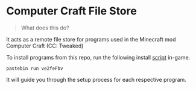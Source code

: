 # Computer Craft File Store

> What does this do?

It acts as a remote file store for programs used in the Minecraft mod Computer Craft (CC: Tweaked)

To install programs from this repo, run the following install [script](https://pastebin.com/ve2feFbv) in-game.

`pastebin run ve2feFbv`

It will guide you through the setup process for each respective program.
